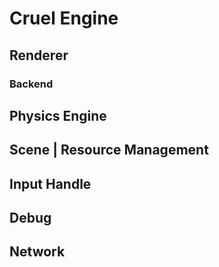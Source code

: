 # Cruel Engine

## Renderer

### Backend

## Physics Engine

## Scene | Resource Management


## Input Handle


## Debug


## Network